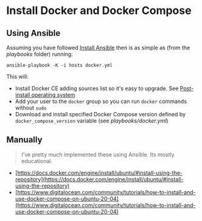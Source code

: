 # Install Docker and Docker Compose

## Using Ansible

Assuming you have followed [Install Ansible](install-ansible.md) then is as simple as (from the _playbooks_ folder) running:

```shell
ansible-playbook -K -i hosts docker.yml

```

This will:

* Install Docker CE adding sources list so it's easy to upgrade. See [Post-install operating system](./post-install-operating-system.md)
* Add your user to the `docker` group so you can run `docker` commands without `sudo`
* Download and install specified Docker Compose version defined by `docker_compose_version` variable (see _playbooks/docker.yml_)

## Manually

> I've pretty much implemented these using Ansible. Its mostly educational.

* [https://docs.docker.com/engine/install/ubuntu/#install-using-the-repository](https://docs.docker.com/engine/install/ubuntu/#install-using-the-repository)
* [https://www.digitalocean.com/community/tutorials/how-to-install-and-use-docker-compose-on-ubuntu-20-04](https://www.digitalocean.com/community/tutorials/how-to-install-and-use-docker-compose-on-ubuntu-20-04)
